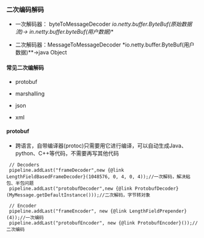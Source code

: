 ### 二次编码解码

- 一次解码器： byteToMessageDecoder
 *io.netty.buffer.ByteBuf(原始数据流)-> in.netty.buffer.byteBuf(用户数据)**
 
- 二次解码器：MessageToMessageDecoder
 *io.netty.buffer.ByteBuf(用户数据)**->java Object
  
#### 常见二次编解码

- protobuf

- marshalling

- json

- xml
  
#### protobuf

- 跨语言，自带编译器(protoc)只需要用它进行编译，可以自动生成Java、python、C++等代码，不需要再写其他代码

``````
 // Decoders
 pipeline.addLast("frameDecoder",new {@link LengthFieldBasedFrameDecoder}(1048576, 0, 4, 0, 4));//一次解码，解决粘包、半包问题
 pipeline.addLast("protobufDecoder",new {@link ProtobufDecoder}(MyMessage.getDefaultInstance()));//二次解码，字节转对象

 // Encoder
 pipeline.addLast("frameEncoder", new {@link LengthFieldPrepender}(4));//一次编码
 pipeline.addLast("protobufEncoder", new {@link ProtobufEncoder}());//二次编码
``````
